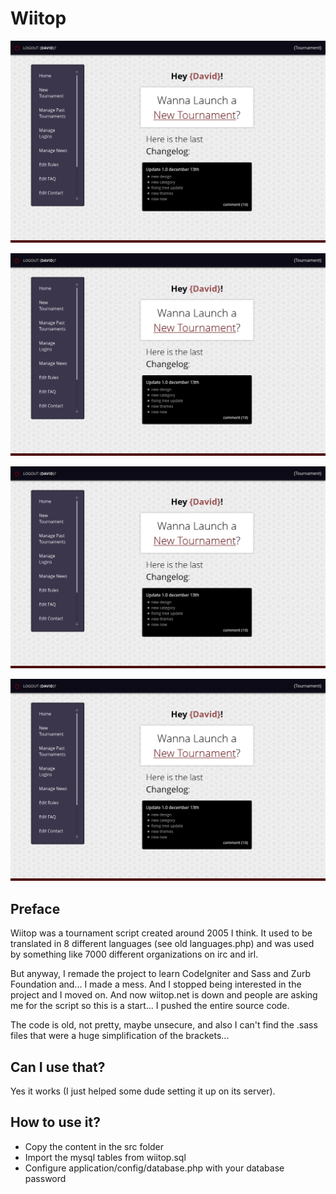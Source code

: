 Wiitop
======

![landing1](src/images/landing1.png)

![landing2](src/images/landing1.png)

![landing3](src/images/landing1.png)

![landing4](src/images/landing1.png)

## Preface

Wiitop was a tournament script created around 2005 I think. It used to be translated in 8 different languages (see old languages.php) and was used by something like 7000 different organizations on irc and irl.

But anyway, I remade the project to learn CodeIgniter and Sass and Zurb Foundation and... I made a mess. And I stopped being interested in the project and I moved on. And now wiitop.net is down and people are asking me for the script so this is a start... I pushed the entire source code.

The code is old, not pretty, maybe unsecure, and also I can't find the .sass files that were a huge simplification of the brackets...

## Can I use that?

Yes it works (I just helped some dude setting it up on its server). 

## How to use it?

* Copy the content in the src folder
* Import the mysql tables from wiitop.sql
* Configure application/config/database.php with your database password